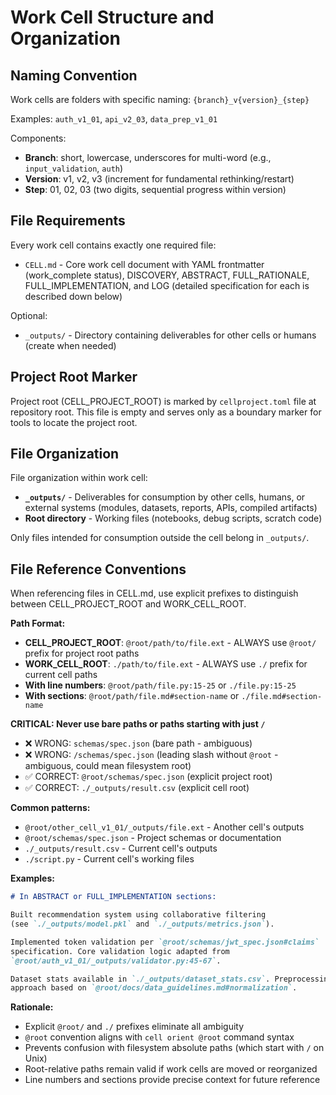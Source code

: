 # Work Cell Structure and Organization

## Naming Convention

Work cells are folders with specific naming: `{branch}_v{version}_{step}`

Examples: `auth_v1_01`, `api_v2_03`, `data_prep_v1_01`

Components:

- **Branch**: short, lowercase, underscores for multi-word (e.g., `input_validation`, `auth`)
- **Version**: v1, v2, v3 (increment for fundamental rethinking/restart)
- **Step**: 01, 02, 03 (two digits, sequential progress within version)

## File Requirements

Every work cell contains exactly one required file:

- `CELL.md` - Core work cell document with YAML frontmatter (work_complete status), DISCOVERY, ABSTRACT, FULL_RATIONALE, FULL_IMPLEMENTATION, and LOG (detailed specification for each is described down below)

Optional:

- `_outputs/` - Directory containing deliverables for other cells or humans (create when needed)

## Project Root Marker

Project root (CELL_PROJECT_ROOT) is marked by `cellproject.toml` file at repository root. This file is empty and serves only as a boundary marker for tools to locate the project root.

## File Organization

File organization within work cell:

- **`_outputs/`** - Deliverables for consumption by other cells, humans, or external systems (modules, datasets, reports, APIs, compiled artifacts)
- **Root directory** - Working files (notebooks, debug scripts, scratch code)

Only files intended for consumption outside the cell belong in `_outputs/`.

## File Reference Conventions

When referencing files in CELL.md, use explicit prefixes to distinguish between CELL_PROJECT_ROOT and WORK_CELL_ROOT.

**Path Format:**

- **CELL_PROJECT_ROOT**: `@root/path/to/file.ext` - ALWAYS use `@root/` prefix for project root paths
- **WORK_CELL_ROOT**: `./path/to/file.ext` - ALWAYS use `./` prefix for current cell paths
- **With line numbers**: `@root/path/file.py:15-25` or `./file.py:15-25`
- **With sections**: `@root/path/file.md#section-name` or `./file.md#section-name`

**CRITICAL: Never use bare paths or paths starting with just `/`**

- ❌ WRONG: `schemas/spec.json` (bare path - ambiguous)
- ❌ WRONG: `/schemas/spec.json` (leading slash without `@root` - ambiguous, could mean filesystem root)
- ✅ CORRECT: `@root/schemas/spec.json` (explicit project root)
- ✅ CORRECT: `./_outputs/result.csv` (explicit cell root)

**Common patterns:**

- `@root/other_cell_v1_01/_outputs/file.ext` - Another cell's outputs
- `@root/schemas/spec.json` - Project schemas or documentation
- `./_outputs/result.csv` - Current cell's outputs
- `./script.py` - Current cell's working files

**Examples:**

```markdown
# In ABSTRACT or FULL_IMPLEMENTATION sections:

Built recommendation system using collaborative filtering
(see `./_outputs/model.pkl` and `./_outputs/metrics.json`).

Implemented token validation per `@root/schemas/jwt_spec.json#claims`
specification. Core validation logic adapted from
`@root/auth_v1_01/_outputs/validator.py:45-67`.

Dataset stats available in `./_outputs/dataset_stats.csv`. Preprocessing
approach based on `@root/docs/data_guidelines.md#normalization`.
```

**Rationale:**

- Explicit `@root/` and `./` prefixes eliminate all ambiguity
- `@root` convention aligns with `cell orient @root` command syntax
- Prevents confusion with filesystem absolute paths (which start with `/` on Unix)
- Root-relative paths remain valid if work cells are moved or reorganized
- Line numbers and sections provide precise context for future reference

